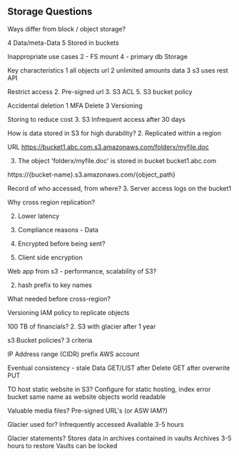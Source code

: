 ## Storage Questions

Ways differ from block / object storage?

4 Data/meta-Data
5 Stored in buckets

Inappropriate use cases
2 - FS mount
4 - primary db Storage

Key characteristics
1 all objects url
2 unlimited amounts data
3 s3 uses rest API

Restrict access
2. Pre-signed url
3. S3 ACL
5. S3 bucket policy

Accidental deletion
1 MFA Delete
3 Versioning

Storing to reduce cost
3. S3 Infrequent access after 30 days

How is data stored in S3 for high durability?
2. Replicated within a region

URL https://bucket1.abc.com.s3.amazonaws.com/folderx/myfile.doc

3. The object 'folderx/myfile.doc' is stored in bucket bucket1.abc.com

https://{bucket-name}.s3.amazonaws.com/{object_path}

Record of who accessed, from where?
3. Server access logs on the bucket1


Why cross region replication?

2. Lower latency
3. Compliance reasons - Data

11. Encrypted before being sent?

3. Client side encryption


Web app from s3 - performance, scalability of S3?

2. hash prefix to key names

What needed before cross-region?

Versioning
IAM policy to replicate objects

100 TB of financials?
2. S3 with glacier after 1 year

s3 Bucket policies? 3 criteria

IP Address range (CIDR)
prefix
AWS account

Eventual consistency - stale Data
GET/LIST after Delete
GET after overwrite PUT

TO host static website in S3?
Configure for static hosting, index error
bucket same name as website
objects world readable


Valuable media files?
Pre-signed URL's  (or ASW IAM?)

Glacier used for?
Infrequently accessed
Available 3-5 hours

Glacier statements?
Stores data in archives contained in vaults
Archives 3-5 hours to restore
Vaults  can be locked
